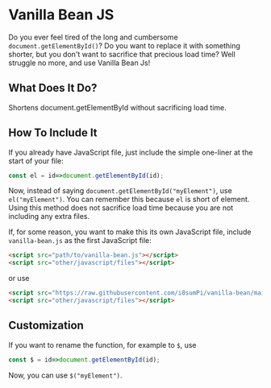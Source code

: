 # Vanilla Bean JS
Do you ever feel tired of the long and cumbersome `document.getElementById()`? Do you want to replace it with something shorter, but you don't want to sacrifice that precious load time? Well struggle no more, and use Vanilla Bean Js!

## What Does It Do?
Shortens document.getElementById without sacrificing load time.

## How To Include It
If you already have JavaScript file, just include the simple one-liner at the start of your file:
```javascript
const el = id=>document.getElementById(id);
```
Now, instead of saying
`document.getElementById("myElement")`,
use
`el("myElement")`.
You can remember this because `el` is short of element. Using this method does not sacrifice load time because you are not including any extra files.


If, for some reason, you want to make this its own JavaScript file, include `vanilla-bean.js` as the first JavaScript file:
```html
<script src="path/to/vanilla-bean.js"></script>
<script src="other/javascript/files"></script>
```
or use
```html
<script src="https://raw.githubusercontent.com/i8sumPi/vanilla-bean/main/vanilla-bean.js"></script>
<script src="other/javascript/files"></script>
```

## Customization
If you want to rename the function, for example to `$`, use
```javascript
const $ = id=>document.getElementById(id);
```
Now, you can use `$("myElement")`.
